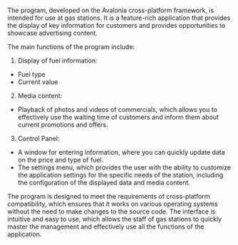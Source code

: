 The program, developed on the Avalonia cross-platform framework, is intended for use at gas stations. 
It is a feature-rich application that provides the display of key information for customers and provides opportunities to showcase advertising content.

The main functions of the program include:

1. Display of fuel information:
- Fuel type
- Current value
2. Media content:
- Playback of photos and videos of commercials, which allows you to effectively use the waiting time of customers and inform them about current promotions and offers.
3. Control Panel:
- A window for entering information, where you can quickly update data on the price and type of fuel.
- The settings menu, which provides the user with the ability to customize the application settings for the specific needs of the station, including the configuration of the displayed data and media content.

The program is designed to meet the requirements of cross-platform compatibility, which ensures that it works on various operating systems without the need to make changes to the source code.
The interface is intuitive and easy to use, which allows the staff of gas stations to quickly master the management and effectively use all the functions of the application.
